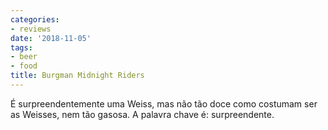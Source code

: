 ```yaml
---
categories:
- reviews
date: '2018-11-05'
tags:
- beer
- food
title: Burgman Midnight Riders
---
```


É surpreendentemente uma Weiss, mas não tão doce como costumam ser as Weisses, nem tão gasosa. A palavra chave é: surpreendente.